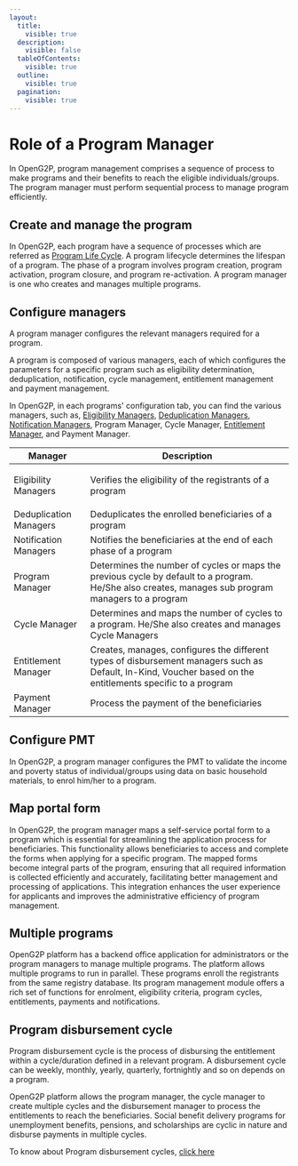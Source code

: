```yaml
---
layout:
  title:
    visible: true
  description:
    visible: false
  tableOfContents:
    visible: true
  outline:
    visible: true
  pagination:
    visible: true
---
```


# Role of a Program Manager

In OpenG2P, program management comprises a sequence of process to make programs and their benefits to reach the eligible individuals/groups. The program manager must perform sequential process to manage program efficiently.

## Create and manage the program

In OpenG2P, each program have a sequence of processes which are referred as [Program Life Cycle](program-life-cycle.md). A program lifecycle determines the lifespan of a program.  The phase of a program involves program creation, program activation, program closure, and program re-activation. A program manager is one who creates and manages multiple programs.

## Configure managers

A program manager configures the relevant managers required for a program.

A program is composed of various managers, each of which configures the parameters for a specific program such as eligibility determination, deduplication, notification, cycle management, entitlement management and payment management.&#x20;

In OpenG2P, in each programs' configuration tab, you can find the various managers, such as, [Eligibility Managers](../eligibility/), [Deduplication Managers](../deduplication/), [Notification Managers](../notifications.md), Program Manager, Cycle Manager, [Entitlement Manager](../entitlement/), and Payment Manager.

| Manager                             | Description                                                                                                                                                 |
| ----------------------------------- | ----------------------------------------------------------------------------------------------------------------------------------------------------------- |
| <p></p><p>Eligibility Managers </p> | Verifies the eligibility of the registrants of a program                                                                                                    |
| Deduplication Managers              | Deduplicates the enrolled beneficiaries of a program                                                                                                        |
| Notification Managers               | Notifies the beneficiaries at the end of each phase of a program                                                                                            |
| Program Manager                     | Determines the number of cycles or maps the previous cycle  by default to a program. He/She also creates, manages sub program managers to a program         |
| Cycle Manager                       | Determines and maps the number of cycles to a program. He/She also creates and manages Cycle Managers                                                       |
| Entitlement Manager                 | Creates, manages, configures the different types of disbursement managers such as Default, In-Kind, Voucher based on the entitlements specific to a program |
| Payment Manager                     | Process the payment of the beneficiaries                                                                                                                    |

## Configure PMT

In OpenG2P, a program manager configures the PMT to validate the income and poverty status of individual/groups using data on basic household materials, to enrol him/her to a program.

## Map portal form

In OpenG2P, the program manager maps a self-service portal form to a program which is essential for streamlining the application process for beneficiaries. This functionality allows beneficiaries to access and complete the forms when applying for a specific program. The mapped forms become integral parts of the program, ensuring that all required information is collected efficiently and accurately, facilitating better management and processing of applications. This integration enhances the user experience for applicants and improves the administrative efficiency of program management. &#x20;

## Multiple programs

OpenG2P platform has a backend office application for administrators or the program managers to manage multiple programs. The platform allows multiple programs to run in parallel. These programs enroll the registrants from the same registry database. Its program management module offers a rich set of functions for enrolment, eligibility criteria, program cycles, entitlements, payments and notifications.

## Program disbursement cycle&#x20;

Program disbursement cycle is the process of disbursing the entitlement within a cycle/duration defined in a relevant program. A disbursement cycle can be weekly, monthly, yearly, quarterly, fortnightly and so on depends on a program.

OpenG2P platform allows the program manager, the cycle manager to create multiple cycles and the disbursement manager to process the entitlements to reach the beneficiaries. Social benefit delivery programs for unemployment benefits, pensions, and scholarships are cyclic in nature and disburse payments in multiple cycles.

To know about Program disbursement cycles, [click here](../program-disbursement-cycles.md)
